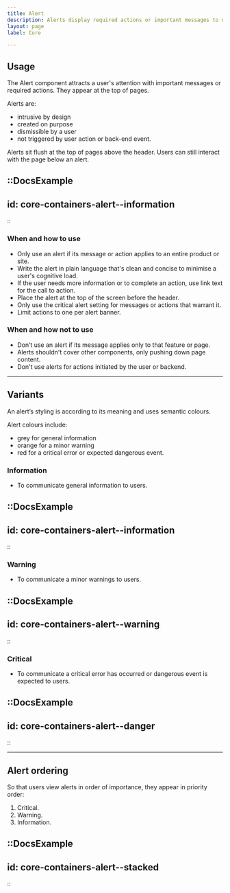 ```yaml
---
title: Alert
description: Alerts display required actions or important messages to users.
layout: page
label: Core

---
```


## Usage

The Alert component attracts a user's attention with important messages or required actions. They appear at the top of pages.

Alerts are:

- intrusive by design
- created on purpose
- dismissible by a user
- not triggered by user action or back-end event.

Alerts sit flush at the top of pages above the header. Users can still interact with the page below an alert.

::DocsExample
---
id: core-containers-alert--information
---
::

### When and how to use
- Only use an alert if its message or action applies to an entire product or site.
- Write the alert in plain language that's clean and concise to minimise a user's cognitive load.
- If the user needs more information or to complete an action, use link text for the call to action.
- Place the alert at the top of the screen before the header.
- Only use the critical alert setting for messages or actions that warrant it.
- Limit actions to one per alert banner.

### When and how not to use
- Don’t use an alert if its message applies only to that feature or page.
- Alerts shouldn't cover other components, only pushing down page content.
- Don't use alerts for actions initiated by the user or backend.

---

## Variants

An alert’s styling is according to its meaning and uses semantic colours.

Alert colours include:

- grey for general information
- orange for a minor warning
- red for a critical error or expected dangerous event.

### Information

- To communicate general information to users.

::DocsExample
---
id: core-containers-alert--information
---
::

### Warning

- To communicate a minor warnings to users.

::DocsExample
---
id: core-containers-alert--warning
---
::

### Critical

- To communicate a critical error has occurred or dangerous event is expected to users.

::DocsExample
---
id: core-containers-alert--danger
---
::

---

## Alert ordering

So that users view alerts in order of importance, they appear in priority order:

1. Critical.
1. Warning.
1. Information.

::DocsExample
---
id: core-containers-alert--stacked
---
::
